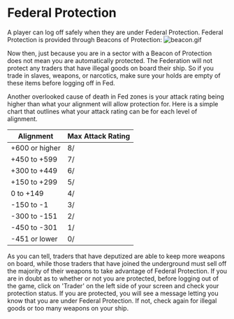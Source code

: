 <!-- TITLE: Protection -->
<!-- SUBTITLE: A quick summary of Protection -->

# Federal Protection
A player can log off safely when they are under Federal Protection. Federal Protection is provided through Beacons of Protection: <img src="http://www.smrealms.de/images/beacon.gif" alt="beacon.gif">

Now then, just because you are in a sector with a Beacon of Protection does not mean you are automatically protected. The Federation will not protect any traders that have illegal goods on board their ship. So if you trade in slaves, weapons, or narcotics, make sure your holds are empty of these items before logging off in Fed.

Another overlooked cause of death in Fed zones is your attack rating being higher than what your alignment will allow protection for. Here is a simple chart that outlines what your attack rating can be for each level of alignment.

| Alignment  | Max Attack Rating  |
|---|---|
| +600 or higher  | 8/  |
| +450 to +599  |  7/  |
| +300 to +449  | 6/ |
| +150 to +299 | 5/ |
| 0 to +149  | 4/  |
|  -150 to -1 |  3/ |
| -300 to -151  |  2/ |
|  -450 to -301  |  1/ |
|  -451 or lower |  0/ |

As you can tell, traders that have deputized are able to keep more weapons on board, while those traders that have joined the underground must sell off the majority of their weapons to take advantage of Federal Protection. If you are in doubt as to whether or not you are protected, before logging out of the game, click on 'Trader' on the left side of your screen and check your protection status. If you are protected, you will see a message letting you know that you are under Federal Protection. If not, check again for illegal goods or too many weapons on your ship.